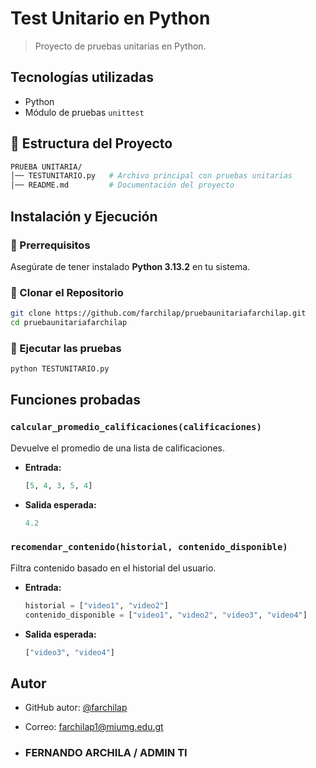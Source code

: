 # Test Unitario en Python

> Proyecto de pruebas unitarias  en Python.

##  Tecnologías utilizadas

- Python 
- Módulo de pruebas `unittest`

## 📂 Estructura del Proyecto

```sh
PRUEBA UNITARIA/
│── TESTUNITARIO.py   # Archivo principal con pruebas unitarias
│── README.md         # Documentación del proyecto
```

## Instalación y Ejecución

### 🔹 Prerrequisitos

Asegúrate de tener instalado **Python 3.13.2** en tu sistema.

### 🔹 Clonar el Repositorio

```sh
git clone https://github.com/farchilap/pruebaunitariafarchilap.git
cd pruebaunitariafarchilap
```

### 🔹 Ejecutar las pruebas

```sh
python TESTUNITARIO.py
```

##  Funciones probadas

###  `calcular_promedio_calificaciones(calificaciones)`
Devuelve el promedio de una lista de calificaciones.

- **Entrada:**  
  ```python
  [5, 4, 3, 5, 4]
  ```
- **Salida esperada:**  
  ```python
  4.2
  ```

### `recomendar_contenido(historial, contenido_disponible)`
Filtra contenido basado en el historial del usuario.

- **Entrada:**
  ```python
  historial = ["video1", "video2"]
  contenido_disponible = ["video1", "video2", "video3", "video4"]
  ```
- **Salida esperada:**
  ```python
  ["video3", "video4"]
  ```

## Autor

- GitHub autor: [@farchilap](https://github.com/farchilap)
- Correo: farchilap1@miumg.edu.gt

- ### FERNANDO ARCHILA / ADMIN TI 


